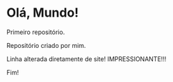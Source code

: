 # Olá, Mundo!
 Primeiro repositório.

 Repositório criado por mim.

Linha alterada diretamente de site! IMPRESSIONANTE!!!

Fim!
